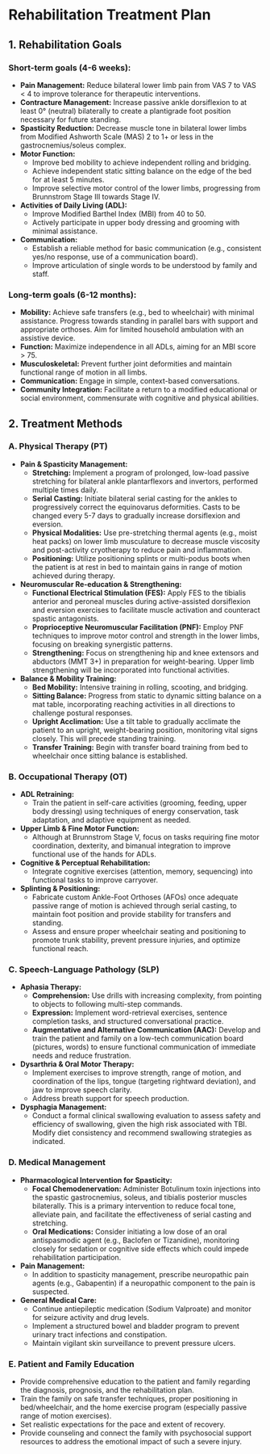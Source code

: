 # Rehabilitation Treatment Plan

## 1. Rehabilitation Goals

### Short-term goals (4-6 weeks):
*   **Pain Management:** Reduce bilateral lower limb pain from VAS 7 to VAS < 4 to improve tolerance for therapeutic interventions.
*   **Contracture Management:** Increase passive ankle dorsiflexion to at least 0° (neutral) bilaterally to create a plantigrade foot position necessary for future standing.
*   **Spasticity Reduction:** Decrease muscle tone in bilateral lower limbs from Modified Ashworth Scale (MAS) 2 to 1+ or less in the gastrocnemius/soleus complex.
*   **Motor Function:**
    *   Improve bed mobility to achieve independent rolling and bridging.
    *   Achieve independent static sitting balance on the edge of the bed for at least 5 minutes.
    *   Improve selective motor control of the lower limbs, progressing from Brunnstrom Stage III towards Stage IV.
*   **Activities of Daily Living (ADL):**
    *   Improve Modified Barthel Index (MBI) from 40 to 50.
    *   Actively participate in upper body dressing and grooming with minimal assistance.
*   **Communication:**
    *   Establish a reliable method for basic communication (e.g., consistent yes/no response, use of a communication board).
    *   Improve articulation of single words to be understood by family and staff.

### Long-term goals (6-12 months):
*   **Mobility:** Achieve safe transfers (e.g., bed to wheelchair) with minimal assistance. Progress towards standing in parallel bars with support and appropriate orthoses. Aim for limited household ambulation with an assistive device.
*   **Function:** Maximize independence in all ADLs, aiming for an MBI score > 75.
*   **Musculoskeletal:** Prevent further joint deformities and maintain functional range of motion in all limbs.
*   **Communication:** Engage in simple, context-based conversations.
*   **Community Integration:** Facilitate a return to a modified educational or social environment, commensurate with cognitive and physical abilities.

## 2. Treatment Methods

### A. Physical Therapy (PT)
*   **Pain & Spasticity Management:**
    *   **Stretching:** Implement a program of prolonged, low-load passive stretching for bilateral ankle plantarflexors and invertors, performed multiple times daily.
    *   **Serial Casting:** Initiate bilateral serial casting for the ankles to progressively correct the equinovarus deformities. Casts to be changed every 5-7 days to gradually increase dorsiflexion and eversion.
    *   **Physical Modalities:** Use pre-stretching thermal agents (e.g., moist heat packs) on lower limb musculature to decrease muscle viscosity and post-activity cryotherapy to reduce pain and inflammation.
    *   **Positioning:** Utilize positioning splints or multi-podus boots when the patient is at rest in bed to maintain gains in range of motion achieved during therapy.
*   **Neuromuscular Re-education & Strengthening:**
    *   **Functional Electrical Stimulation (FES):** Apply FES to the tibialis anterior and peroneal muscles during active-assisted dorsiflexion and eversion exercises to facilitate muscle activation and counteract spastic antagonists.
    *   **Proprioceptive Neuromuscular Facilitation (PNF):** Employ PNF techniques to improve motor control and strength in the lower limbs, focusing on breaking synergistic patterns.
    *   **Strengthening:** Focus on strengthening hip and knee extensors and abductors (MMT 3+) in preparation for weight-bearing. Upper limb strengthening will be incorporated into functional activities.
*   **Balance & Mobility Training:**
    *   **Bed Mobility:** Intensive training in rolling, scooting, and bridging.
    *   **Sitting Balance:** Progress from static to dynamic sitting balance on a mat table, incorporating reaching activities in all directions to challenge postural responses.
    *   **Upright Acclimation:** Use a tilt table to gradually acclimate the patient to an upright, weight-bearing position, monitoring vital signs closely. This will precede standing training.
    *   **Transfer Training:** Begin with transfer board training from bed to wheelchair once sitting balance is established.

### B. Occupational Therapy (OT)
*   **ADL Retraining:**
    *   Train the patient in self-care activities (grooming, feeding, upper body dressing) using techniques of energy conservation, task adaptation, and adaptive equipment as needed.
*   **Upper Limb & Fine Motor Function:**
    *   Although at Brunnstrom Stage V, focus on tasks requiring fine motor coordination, dexterity, and bimanual integration to improve functional use of the hands for ADLs.
*   **Cognitive & Perceptual Rehabilitation:**
    *   Integrate cognitive exercises (attention, memory, sequencing) into functional tasks to improve carryover.
*   **Splinting & Positioning:**
    *   Fabricate custom Ankle-Foot Orthoses (AFOs) once adequate passive range of motion is achieved through serial casting, to maintain foot position and provide stability for transfers and standing.
    *   Assess and ensure proper wheelchair seating and positioning to promote trunk stability, prevent pressure injuries, and optimize functional reach.

### C. Speech-Language Pathology (SLP)
*   **Aphasia Therapy:**
    *   **Comprehension:** Use drills with increasing complexity, from pointing to objects to following multi-step commands.
    *   **Expression:** Implement word-retrieval exercises, sentence completion tasks, and structured conversational practice.
    *   **Augmentative and Alternative Communication (AAC):** Develop and train the patient and family on a low-tech communication board (pictures, words) to ensure functional communication of immediate needs and reduce frustration.
*   **Dysarthria & Oral Motor Therapy:**
    *   Implement exercises to improve strength, range of motion, and coordination of the lips, tongue (targeting rightward deviation), and jaw to improve speech clarity.
    *   Address breath support for speech production.
*   **Dysphagia Management:**
    *   Conduct a formal clinical swallowing evaluation to assess safety and efficiency of swallowing, given the high risk associated with TBI. Modify diet consistency and recommend swallowing strategies as indicated.

### D. Medical Management
*   **Pharmacological Intervention for Spasticity:**
    *   **Focal Chemodenervation:** Administer Botulinum toxin injections into the spastic gastrocnemius, soleus, and tibialis posterior muscles bilaterally. This is a primary intervention to reduce focal tone, alleviate pain, and facilitate the effectiveness of serial casting and stretching.
    *   **Oral Medications:** Consider initiating a low dose of an oral antispasmodic agent (e.g., Baclofen or Tizanidine), monitoring closely for sedation or cognitive side effects which could impede rehabilitation participation.
*   **Pain Management:**
    *   In addition to spasticity management, prescribe neuropathic pain agents (e.g., Gabapentin) if a neuropathic component to the pain is suspected.
*   **General Medical Care:**
    *   Continue antiepileptic medication (Sodium Valproate) and monitor for seizure activity and drug levels.
    *   Implement a structured bowel and bladder program to prevent urinary tract infections and constipation.
    *   Maintain vigilant skin surveillance to prevent pressure ulcers.

### E. Patient and Family Education
*   Provide comprehensive education to the patient and family regarding the diagnosis, prognosis, and the rehabilitation plan.
*   Train the family on safe transfer techniques, proper positioning in bed/wheelchair, and the home exercise program (especially passive range of motion exercises).
*   Set realistic expectations for the pace and extent of recovery.
*   Provide counseling and connect the family with psychosocial support resources to address the emotional impact of such a severe injury.